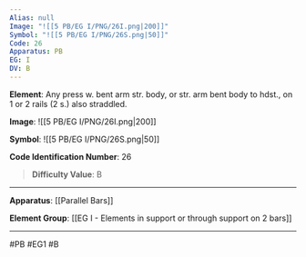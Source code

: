 ```yaml
---
Alias: null
Image: "![[5 PB/EG I/PNG/26I.png|200]]"
Symbol: "![[5 PB/EG I/PNG/26S.png|50]]"
Code: 26
Apparatus: PB
EG: I
DV: B
---
```

**Element**: Any press w. bent arm str. body, or str. arm bent body to hdst., on 1 or 2 rails (2 s.) also straddled.

**Image**:
![[5 PB/EG I/PNG/26I.png|200]]

**Symbol**:
![[5 PB/EG I/PNG/26S.png|50]]

**Code Identification Number**: 26

>**Difficulty Value**: B

___
**Apparatus**: [[Parallel Bars]]

**Element Group**: [[EG I - Elements in support or through support on 2 bars]]
___
#PB #EG1 #B
